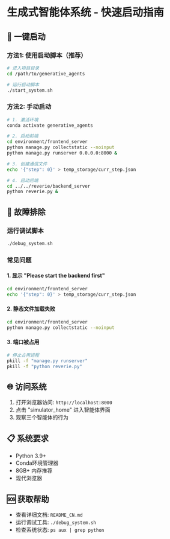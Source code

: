 # 生成式智能体系统 - 快速启动指南

## 🚀 一键启动

### 方法1: 使用启动脚本（推荐）
```bash
# 进入项目目录
cd /path/to/generative_agents

# 运行启动脚本
./start_system.sh
```

### 方法2: 手动启动
```bash
# 1. 激活环境
conda activate generative_agents

# 2. 启动前端
cd environment/frontend_server
python manage.py collectstatic --noinput
python manage.py runserver 0.0.0.0:8000 &

# 3. 创建通信文件
echo '{"step": 0}' > temp_storage/curr_step.json

# 4. 启动后端
cd ../../reverie/backend_server
python reverie.py &
```

## 🔧 故障排除

### 运行调试脚本
```bash
./debug_system.sh
```

### 常见问题

#### 1. 显示 "Please start the backend first"
```bash
cd environment/frontend_server
echo '{"step": 0}' > temp_storage/curr_step.json
```

#### 2. 静态文件加载失败
```bash
cd environment/frontend_server
python manage.py collectstatic --noinput
```

#### 3. 端口被占用
```bash
# 停止占用进程
pkill -f "manage.py runserver"
pkill -f "python reverie.py"
```

## 🌐 访问系统

1. 打开浏览器访问: `http://localhost:8000`
2. 点击 "simulator_home" 进入智能体界面
3. 观察三个智能体的行为

## 📋 系统要求

- Python 3.9+
- Conda环境管理器
- 8GB+ 内存推荐
- 现代浏览器

## 🆘 获取帮助

- 查看详细文档: `README_CN.md`
- 运行调试工具: `./debug_system.sh`
- 检查系统状态: `ps aux | grep python`
